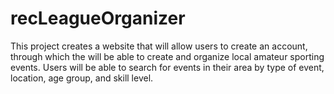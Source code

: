 # recLeagueOrganizer

This project creates a website that will allow users to create an account, through which the will be able to create and organize local amateur sporting events.
Users will be able to search for events in their area by type of event, location, age group, and skill level. 

